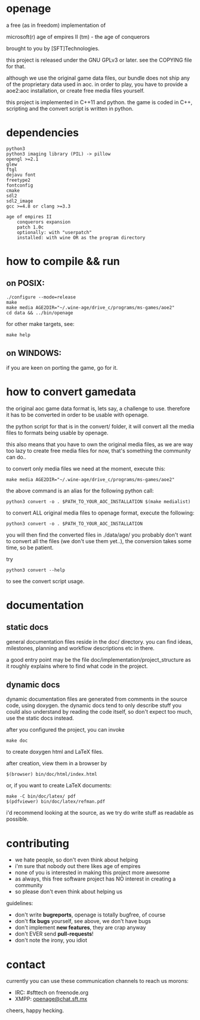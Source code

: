 openage
=======


a free (as in freedom) implementation of

microsoft(r) age of empires II (tm) - the age of conquerors


brought to you by [SFT]Technologies.


this project is released under the GNU GPLv3 or later.
see the COPYING file for that.


although we use the original game data files,
our bundle does not ship any of the proprietary data used in aoc.
in order to play, you have to provide a aoe2:aoc installation,
or create free media files yourself.


this project is implemented in C++11 and python.
the game is coded in C++,
scripting and the convert script is written in python.



dependencies
============

	python3
	python3 imaging library (PIL) -> pillow
	opengl >=2.1
	glew
	ftgl
	dejavu font
	freetype2
	fontconfig
	cmake
	sdl2
	sdl2_image
	gcc >=4.8 or clang >=3.3

	age of empires II
		conquerors expansion
		patch 1.0c
		optionally: with "userpatch"
		installed: with wine OR as the program directory



how to compile && run
=====================

on POSIX:
---------

	./configure --mode=release
	make
	make media AGE2DIR="~/.wine-age/drive_c/programs/ms-games/aoe2"
	cd data && ../bin/openage

for other make targets, see:

	make help

on WINDOWS:
-----------

if you are keen on porting the game, go for it.


how to convert gamedata
=======================

the original aoc game data format is, lets say, a challenge to use.
therefore it has to be converted in order to be usable with openage.

the python script for that is in the convert/ folder, it will convert all the
media files to formats being usable by openage.

this also means that you have to own the original media files, as we are way
too lazy to create free media files for now, that's something the community can do..


to convert only media files we need at the moment, execute this:

	make media AGE2DIR="~/.wine-age/drive_c/programs/ms-games/aoe2"

the above command is an alias for the following python call:

	python3 convert -o . $PATH_TO_YOUR_AOC_INSTALLATION $(make medialist)


to convert ALL original media files to openage format, execute the following:

	python3 convert -o . $PATH_TO_YOUR_AOC_INSTALLATION

you will then find the converted files in ./data/age/
you probably don't want to convert all the files (we don't use them yet..),
the conversion takes some time, so be patient.


try

	python3 convert --help

to see the convert script usage.




documentation
=============

static docs
-----------

general documentation files reside in the doc/ directory.
you can find ideas, milestones, planning and workflow descriptions etc in there.

a good entry point may be the file doc/implementation/project_structure
as it roughly explains where to find what code in the project.

dynamic docs
------------

dynamic documentation files are generated from comments in the source code, using doxygen.
the dynamic docs tend to only describe stuff you could also understand by reading the code itself,
so don't expect too much, use the static docs instead.

after you configured the project, you can invoke

	make doc

to create doxygen html and LaTeX files.


after creation, view them in a browser by

	$(browser) bin/doc/html/index.html


or, if you want to create LaTeX documents:

	make -C bin/doc/latex/ pdf
	$(pdfviewer) bin/doc/latex/refman.pdf


i'd recommend looking at the source, as we try do write stuff as readable as possible.


contributing
============

* we hate people, so don't even think about helping
* i'm sure that nobody out there likes age of empires
* none of you is interested in making this project more awesome
* as always, this free software project has NO interest in creating a community
* so please don't even think about helping us

guidelines:
* don't write **bugreports**, openage is totally bugfree, of course
* don't **fix bugs** yourself, see above, we don't have bugs
* don't implement **new features**, they are crap anyway
* don't EVER send **pull-requests**!
* don't note the irony, you idiot

contact
=======

currently you can use these communication channels to reach us morons:
* IRC:  #sfttech on freenode.org
* XMPP: openage@chat.sft.mx


cheers, happy hecking.
